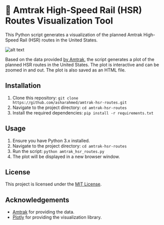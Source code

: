 # 🚆 Amtrak High-Speed Rail (HSR) Routes Visualization Tool

This Python script generates a visualization of the planned Amtrak High-Speed Rail (HSR) routes in the United States.

![alt text](https://github.com/asharahmed/hsr-visualization/blob/main/ss.png?raw=true)

Based on the data provided [by Amtrak](https://www.masstransitmag.com/rail/infrastructure/press-release/21162379/us-high-speed-rail-association-ushsr-releases-fivepoint-highspeed-rail-plan-with-project-list), the script generates a plot of the planned HSR routes in the United States. The plot is interactive and can be zoomed in and out. The plot is also saved as an HTML file.

## Installation

1. Clone this repository: `git clone https://github.com/asharahmed/amtrak-hsr-routes.git`
2. Navigate to the project directory: `cd amtrak-hsr-routes`
3. Install the required dependencies: `pip install -r requirements.txt`

## Usage

1. Ensure you have Python 3.x installed.
2. Navigate to the project directory: `cd amtrak-hsr-routes`
3. Run the script: `python amtrak_hsr_routes.py`
4. The plot will be displayed in a new browser window.

## License

This project is licensed under the [MIT License](https://opensource.org/licenses/MIT).

## Acknowledgements

- [Amtrak](https://www.amtrak.com/) for providing the data.
- [Plotly](https://plot.ly/) for providing the visualization library.

